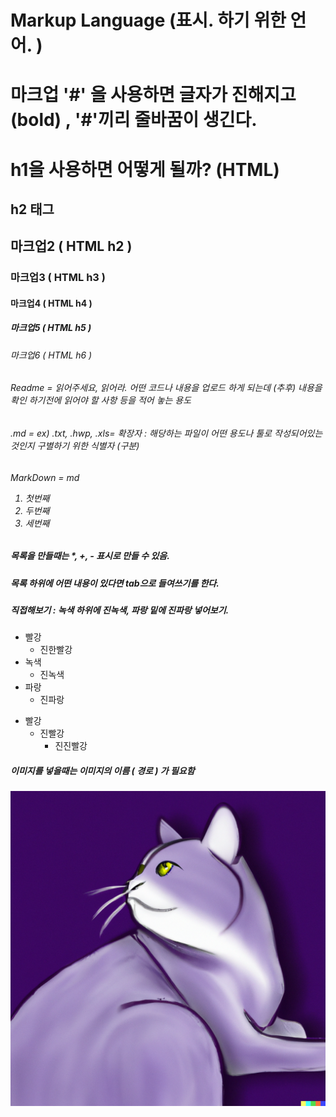 # Markup Language (표시. 하기 위한 언어. )

# 마크업 '#' 을 사용하면 글자가 진해지고 (bold) , '#'끼리 줄바꿈이 생긴다.

<h1> h1을 사용하면 어떻게 될까? (HTML) </h1>
<h2> h2 태그 </h2>
  
## 마크업2 ( HTML h2 )
### 마크업3 ( HTML h3 )
#### 마크업4 ( HTML h4 )
##### 마크업5 ( HTML h5 )
###### 마크업6 ( HTML h6 )


###### Readme = 읽어주세요, 읽어라. 어떤 코드나 내용을 업로드 하게 되는데 (추후) 내용을 확인 하기전에 읽어야 할 사항 등을 적어 놓는 용도
###### .md = ex) .txt, .hwp, .xls= 확장자 : 해당하는 파일이 어떤 용도나 툴로 작성되어있는 것인지 구별하기 위한 식별자 (구분)
<h6> MarkDown = md
  
  1. 첫번째
  2. 두번째
  3. 세번째
  
  ##### 목록을 만들때는 *, +, - 표시로 만들 수 있음.
  ##### 목록 하위에 어떤 내용이 있다면 tab으로 들여쓰기를 한다.
  ##### 직접해보기 : 녹색 하위에 진녹색, 파랑 밑에 진파랑 넣어보기.
  * 빨강
    * 진한빨강
  * 녹색
    * 진녹색
  * 파랑
    * 진파랑
  
  + 빨강
    + 진빨강
      + 진진빨강
  
##### 이미지를 넣을때는 이미지의 이름 ( 경로 ) 가 필요함
![Alt text](profile1.png)

